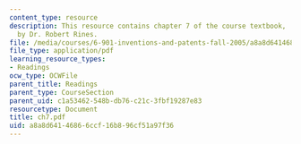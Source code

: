 ```yaml
---
content_type: resource
description: This resource contains chapter 7 of the course textbook, 'Create or Perish',
  by Dr. Robert Rines.
file: /media/courses/6-901-inventions-and-patents-fall-2005/a8a8d64146866ccf16b896cf51a97f36_ch7.pdf
file_type: application/pdf
learning_resource_types:
- Readings
ocw_type: OCWFile
parent_title: Readings
parent_type: CourseSection
parent_uid: c1a53462-548b-db76-c21c-3fbf19287e83
resourcetype: Document
title: ch7.pdf
uid: a8a8d641-4686-6ccf-16b8-96cf51a97f36
---
```

